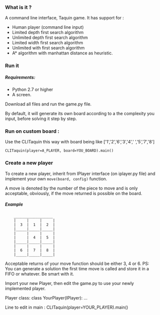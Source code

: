 ### What is it ? 
A command line interface, Taquin game.
It has support for :
* Human player (command line input)
* Limited depth first search algorithm
* Unlimited depth first search algorithm
* Limited width first search algorithm
* Unlimited with first search algorithm
* A* algorithm with manhattan distance as heuristic.




### Run it 

##### Requirements:
* Python 2.7 or higher
* A screen.

Download all files and run the game.py file.

By default, it will generate its own board according to a the complexity you input, before solving it step by step.


### Run on custom board : 
Use the CLITaquin this way
with board being like ['1','2','6','3','4',' ','5','7','8']

`CLITaquin(player=A_PLAYER, board=YOU_BOARD).main()`


### Create a new player 
To create a new player, inherit from IPlayer interface (on iplayer.py file) and implement your own `move(board, config)` function.

A move is denoted by the number of the piece to move and is only acceptable, obviously, if the move returned is possible on the board.

##### Example
        __________________
        |     |     |     |
        |  3  |  1  |  2  |
        |_____|_____|_____|
        |     |     |     |
        |     |  4  |  5  |
        |_____|_____|_____|
        |     |     |     |
        |  6  |  7  |  8  |
        |_____|_____|_____|
Acceptable returns of your move function should be either 3, 4 or 6.
PS: You can generate a solution the first time move is called and store it in a FIFO or whatever. Be smart with it.


Import your new Player, then edit the game.py to use your newly implemented player.

Player class:
class YourPlayer(IPlayer):
  ...

Line to edit in main :
CLITaquin(player=YOUR_PLAYER).main()

